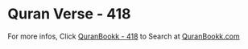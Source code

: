 # Quran Verse - 418 

For more infos, Click [QuranBookk - 418](https://www.quranbookk.com/quran/search?q=418) to Search at [QuranBookk.com](http://quranbookk.com/)